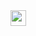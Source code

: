 <img src="/Users/adamtorres/Desktop/STUFF/ML-Gas-Price-Predictor/ML-Gas-Price-Predictor/demo.gif" width="25" height="25" />


